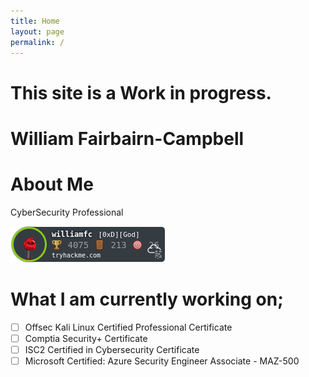 ```yaml
---
title: Home
layout: page
permalink: /
---
```


# This site is a Work in progress.
# William Fairbairn-Campbell

# About Me
CyberSecurity Professional

<img src="/assets/THMBadge.png">

# What I am currently working on;
- [ ] Offsec Kali Linux Certified Professional Certificate
- [ ] Comptia Security+ Certificate
- [ ] ISC2 Certified in Cybersecurity Certificate
- [ ] Microsoft Certified: Azure Security Engineer Associate - MAZ-500
